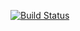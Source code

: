 [![Build Status](https://travis-ci.org/theamitnikhade/Vision-Transformer.png?branch=master)](https://travis-ci.org/theamitnikhade/Vision-Transformer)
